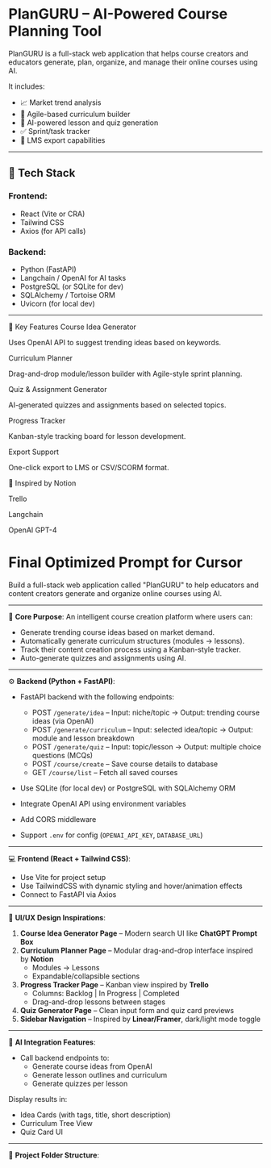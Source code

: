 # PlanGURU – AI-Powered Course Planning Tool

PlanGURU is a full-stack web application that helps course creators and educators generate, plan, organize, and manage their online courses using AI.

It includes:
- 📈 Market trend analysis
- 📘 Agile-based curriculum builder
- 🤖 AI-powered lesson and quiz generation
- ✅ Sprint/task tracker
- 🔄 LMS export capabilities

---

## 🔧 Tech Stack

### Frontend:
- React (Vite or CRA)
- Tailwind CSS
- Axios (for API calls)

### Backend:
- Python (FastAPI)
- Langchain / OpenAI for AI tasks
- PostgreSQL (or SQLite for dev)
- SQLAlchemy / Tortoise ORM
- Uvicorn (for local dev)

---

🌟 Key Features
Course Idea Generator

Uses OpenAI API to suggest trending ideas based on keywords.

Curriculum Planner

Drag-and-drop module/lesson builder with Agile-style sprint planning.

Quiz & Assignment Generator

AI-generated quizzes and assignments based on selected topics.

Progress Tracker

Kanban-style tracking board for lesson development.

Export Support

One-click export to LMS or CSV/SCORM format.


🧠 Inspired by
Notion

Trello

Langchain

OpenAI GPT-4

# Final Optimized Prompt for Cursor



Build a full-stack web application called "PlanGURU" to help educators and content creators generate and organize online courses using AI.

---

🧠 **Core Purpose**:
An intelligent course creation platform where users can:
- Generate trending course ideas based on market demand.
- Automatically generate curriculum structures (modules → lessons).
- Track their content creation process using a Kanban-style tracker.
- Auto-generate quizzes and assignments using AI.

---

⚙️ **Backend (Python + FastAPI)**:
- FastAPI backend with the following endpoints:
  - POST `/generate/idea` – Input: niche/topic → Output: trending course ideas (via OpenAI)
  - POST `/generate/curriculum` – Input: selected idea/topic → Output: module and lesson breakdown
  - POST `/generate/quiz` – Input: topic/lesson → Output: multiple choice questions (MCQs)
  - POST `/course/create` – Save course details to database
  - GET `/course/list` – Fetch all saved courses

- Use SQLite (for local dev) or PostgreSQL with SQLAlchemy ORM
- Integrate OpenAI API using environment variables
- Add CORS middleware
- Support `.env` for config (`OPENAI_API_KEY`, `DATABASE_URL`)

---

💻 **Frontend (React + Tailwind CSS)**:
- Use Vite for project setup
- Use TailwindCSS with dynamic styling and hover/animation effects
- Connect to FastAPI via Axios

---

🎨 **UI/UX Design Inspirations**:
1. **Course Idea Generator Page** – Modern search UI like **ChatGPT Prompt Box**
2. **Curriculum Planner Page** – Modular drag-and-drop interface inspired by **Notion**
   - Modules → Lessons
   - Expandable/collapsible sections
3. **Progress Tracker Page** – Kanban view inspired by **Trello**
   - Columns: Backlog | In Progress | Completed
   - Drag-and-drop lessons between stages
4. **Quiz Generator Page** – Clean input form and quiz card previews
5. **Sidebar Navigation** – Inspired by **Linear/Framer**, dark/light mode toggle

---

🧠 **AI Integration Features**:
- Call backend endpoints to:
  - Generate course ideas from OpenAI
  - Generate lesson outlines and curriculum
  - Generate quizzes per lesson

Display results in:
- Idea Cards (with tags, title, short description)
- Curriculum Tree View
- Quiz Card UI

---

📁 **Project Folder Structure**:
